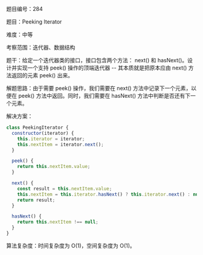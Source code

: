 题目编号：284

题目：Peeking Iterator

难度：中等

考察范围：迭代器、数据结构

题干：给定一个迭代器类的接口，接口包含两个方法： next() 和 hasNext()。设计并实现一个支持 peek() 操作的顶端迭代器 -- 其本质就是把原本应由 next() 方法返回的元素 peek() 出来。

解题思路：由于需要 peek() 操作，我们需要在 next() 方法中记录下一个元素，以便在 peek() 方法中返回。同时，我们需要在 hasNext() 方法中判断是否还有下一个元素。

解决方案：

```javascript
class PeekingIterator {
  constructor(iterator) {
    this.iterator = iterator;
    this.nextItem = iterator.next();
  }

  peek() {
    return this.nextItem.value;
  }

  next() {
    const result = this.nextItem.value;
    this.nextItem = this.iterator.hasNext() ? this.iterator.next() : null;
    return result;
  }

  hasNext() {
    return this.nextItem !== null;
  }
}
```

算法复杂度：时间复杂度为 O(1)，空间复杂度为 O(1)。